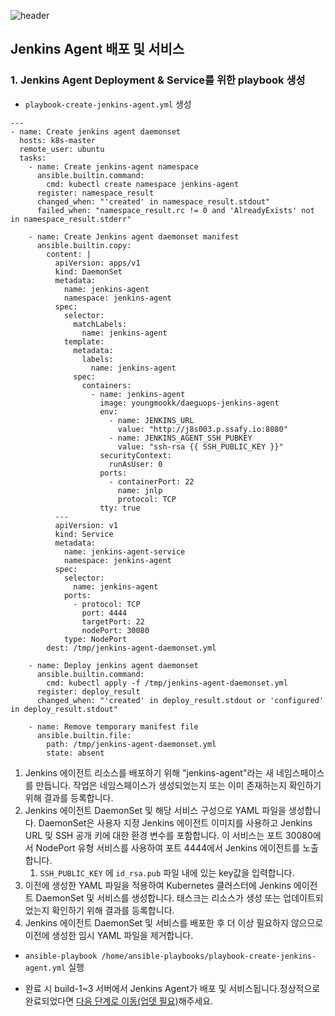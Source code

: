 ![header](https://capsule-render.vercel.app/api?type=waving&color=auto&height=300&section=header&text=Deployment and Service Jenkins Agent&fontSize=45)

## Jenkins Agent 배포 및 서비스

### 1. Jenkins Agent Deployment & Service를 위한 playbook 생성

- `playbook-create-jenkins-agent.yml` 생성

```
---
- name: Create jenkins agent daemonset
  hosts: k8s-master
  remote_user: ubuntu
  tasks:
    - name: Create jenkins-agent namespace
      ansible.builtin.command:
        cmd: kubectl create namespace jenkins-agent
      register: namespace_result
      changed_when: "'created' in namespace_result.stdout"
      failed_when: "namespace_result.rc != 0 and 'AlreadyExists' not in namespace_result.stderr"

    - name: Create Jenkins agent daemonset manifest
      ansible.builtin.copy:
        content: |
          apiVersion: apps/v1
          kind: DaemonSet
          metadata:
            name: jenkins-agent
            namespace: jenkins-agent
          spec:
            selector:
              matchLabels:
                name: jenkins-agent
            template:
              metadata:
                labels:
                  name: jenkins-agent
              spec:
                containers:
                  - name: jenkins-agent
                    image: youngmookk/daeguops-jenkins-agent
                    env:
                      - name: JENKINS_URL
                        value: "http://j8s003.p.ssafy.io:8080"
                      - name: JENKINS_AGENT_SSH_PUBKEY
                        value: "ssh-rsa {{ SSH_PUBLIC_KEY }}"
                    securityContext:
                      runAsUser: 0
                    ports:
                      - containerPort: 22
                        name: jnlp
                        protocol: TCP
                    tty: true
          ---
          apiVersion: v1
          kind: Service
          metadata:
            name: jenkins-agent-service
            namespace: jenkins-agent
          spec:
            selector:
              name: jenkins-agent
            ports:
              - protocol: TCP
                port: 4444
                targetPort: 22
                nodePort: 30080
            type: NodePort
        dest: /tmp/jenkins-agent-daemonset.yml

    - name: Deploy jenkins agent daemonset
      ansible.builtin.command:
        cmd: kubectl apply -f /tmp/jenkins-agent-daemonset.yml
      register: deploy_result
      changed_when: "'created' in deploy_result.stdout or 'configured' in deploy_result.stdout"

    - name: Remove temporary manifest file
      ansible.builtin.file:
        path: /tmp/jenkins-agent-daemonset.yml
        state: absent
```

1. Jenkins 에이전트 리소스를 배포하기 위해 "jenkins-agent"라는 새 네임스페이스를 만듭니다. 작업은 네임스페이스가 생성되었는지 또는 이미 존재하는지 확인하기 위해 결과를 등록합니다.
2. Jenkins 에이전트 DaemonSet 및 해당 서비스 구성으로 YAML 파일을 생성합니다. DaemonSet은 사용자 지정 Jenkins 에이전트 이미지를 사용하고 Jenkins URL 및 SSH 공개 키에 대한 환경 변수를 포함합니다. 이 서비스는 포트 30080에서 NodePort 유형 서비스를 사용하여 포트 4444에서 Jenkins 에이전트를 노출합니다.
   1. `SSH_PUBLIC_KEY` 에 `id_rsa.pub` 파일 내에 있는 key값을 입력합니다.
3. 이전에 생성한 YAML 파일을 적용하여 Kubernetes 클러스터에 Jenkins 에이전트 DaemonSet 및 서비스를 생성합니다. 태스크는 리소스가 생성 또는 업데이트되었는지 확인하기 위해 결과를 등록합니다.
4. Jenkins 에이전트 DaemonSet 및 서비스를 배포한 후 더 이상 필요하지 않으므로 이전에 생성한 임시 YAML 파일을 제거합니다.

- `ansible-playbook /home/ansible-playbooks/playbook-create-jenkins-agent.yml` 실행

- 완료 시 build-1~3 서버에서 Jenkins Agent가 배포 및 서비스됩니다.정상적으로 완료되었다면 [다음 단계로 이동(업뎃 필요)]()해주세요.
